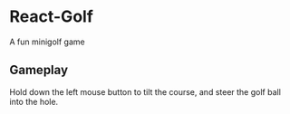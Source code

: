 # React-Golf

A fun minigolf game

## Gameplay

Hold down the left mouse button to tilt the course, and steer the golf ball into the hole.
